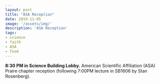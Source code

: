```yaml
---
layout: post
title: "ASA Reception"
date: 2019-11-05
image: '/assets/img/'
description: 'ASA Reception'
tags:
- science 
- faith 
- ASA
- food
---
```


**8:30 PM in Science Building Lobby.** American Scientific Affiliation (ASA) Praire chapter reception (following 7:00PM lecture in SB1606 by Stan Rosenberg).
